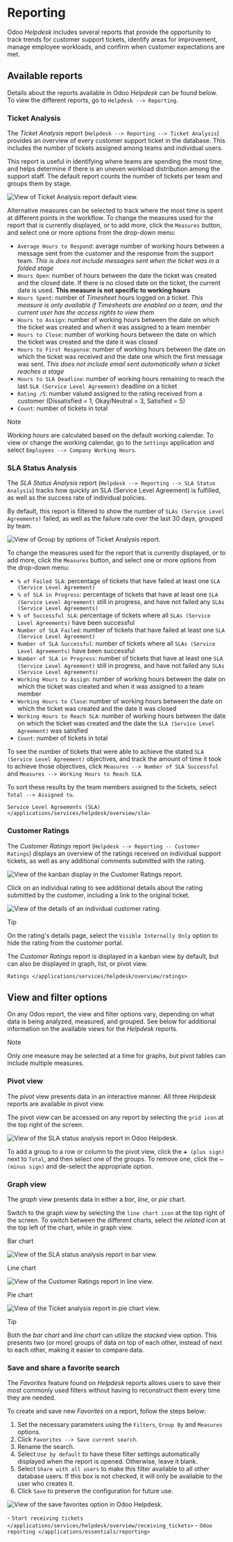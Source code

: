 # Reporting

Odoo *Helpdesk* includes several reports that provide the opportunity to
track trends for customer support tickets, identify areas for
improvement, manage employee workloads, and confirm when customer
expectations are met.

## Available reports

Details about the reports available in Odoo *Helpdesk* can be found
below. To view the different reports, go to `Helpdesk --> Reporting`.

### Ticket Analysis

The *Ticket Analysis* report
(`Helpdesk --> Reporting --> Ticket Analysis`) provides an overview of
every customer support ticket in the database. This includes the number
of tickets assigned among teams and individual users.

This report is useful in identifying where teams are spending the most
time, and helps determine if there is an uneven workload distribution
among the support staff. The default report counts the number of tickets
per team and groups them by stage.

<img src="reports/tickets-default.png" class="align-center"
alt="View of Ticket Analysis report default view." />

Alternative measures can be selected to track where the most time is
spent at different points in the workflow. To change the measures used
for the report that is currently displayed, or to add more, click the
`Measures` button, and select one or more options from the drop-down
menu:

- `Average Hours to Respond`: average number of working hours between a
  message sent from the customer and the response from the support team.
  *This is does not include messages sent when the ticket was in a
  folded stage*
- `Hours Open`: number of hours between the date the ticket was created
  and the closed date. If there is no closed date on the ticket, the
  current date is used. **This measure is not specific to working
  hours**
- `Hours Spent`: number of *Timesheet* hours logged on a ticket. *This
  measure is only available if Timesheets are enabled on a team, and the
  current user has the access rights to view them*
- `Hours to Assign`: number of working hours between the date on which
  the ticket was created and when it was assigned to a team member
- `Hours to Close`: number of working hours between the date on which
  the ticket was created and the date it was closed
- `Hours to First Response`: number of working hours between the date on
  which the ticket was received and the date one which the first message
  was sent. *This does not include email sent automatically when a
  ticket reaches a stage*
- `Hours to SLA Deadline`: number of working hours remaining to reach
  the last `SLA
  (Service Level Agreement)` deadline on a ticket
- `Rating /5`: number valued assigned to the rating received from a
  customer (Dissatisfied = 1, Okay/Neutral = 3, Satisfied = 5)
- `Count`: number of tickets in total

> [!NOTE]
> *Working hours* are calculated based on the default working calendar.
> To view or change the working calendar, go to the `Settings`
> application and select `Employees --> Company Working Hours`.

### SLA Status Analysis

The *SLA Status Analysis* report
(`Helpdesk --> Reporting --> SLA Status Analysis`) tracks how quickly an
SLA (Service Level Agreement) is fulfilled, as well as the success rate
of individual policies.

By default, this report is filtered to show the number of
`SLAs (Service Level Agreements)` failed, as well as the failure rate
over the last 30 days, grouped by team.

<img src="reports/sla-status.png" class="align-center"
alt="View of Group by options of Ticket Analysis report." />

To change the measures used for the report that is currently displayed,
or to add more, click the `Measures` button, and select one or more
options from the drop-down menu:

- `% of Failed SLA`: percentage of tickets that have failed at least one
  `SLA
  (Service Level Agreement)`
- `% of SLA in Progress`: percentage of tickets that have at least one
  `SLA (Service
  Level Agreement)` still in progress, and have not failed any
  `SLAs (Service Level
  Agreements)`
- `% of Successful SLA`: percentage of tickets where all
  `SLAs (Service Level
  Agreements)` have been successful
- `Number of SLA Failed`: number of tickets that have failed at least
  one `SLA
  (Service Level Agreement)`
- `Number of SLA Successful`: number of tickets where all
  `SLAs (Service Level
  Agreements)` have been successful
- `Number of SLA in Progress`: number of tickets that have at least one
  `SLA
  (Service Level Agreement)` still in progress, and have not failed any
  `SLAs (Service Level
  Agreements)`
- `Working Hours to Assign`: number of working hours between the date on
  which the ticket was created and when it was assigned to a team member
- `Working Hours to Close`: number of working hours between the date on
  which the ticket was created and the date it was closed
- `Working Hours to Reach SLA`: number of working hours between the date
  on which the ticket was created and the date the
  `SLA (Service Level Agreement)` was satisfied
- `Count`: number of tickets in total

<div class="example">

To see the number of tickets that were able to achieve the stated
`SLA (Service Level
Agreement)` objectives, and track the amount of time it took to achieve
those objectives, click `Measures --> Number of SLA Successful` and
`Measures --> Working
Hours to Reach SLA`.

To sort these results by the team members assigned to the tickets,
select `Total
--> Assigned to`.

</div>

<div class="seealso">

`Service Level Agreements (SLA) </applications/services/helpdesk/overview/sla>`

</div>

### Customer Ratings

The *Customer Ratings* report
(`Helpdesk --> Reporting -- Customer Ratings`) displays an overview of
the ratings received on individual support tickets, as well as any
additional comments submitted with the rating.

<img src="reports/customer-ratings.png" class="align-center"
alt="View of the kanban display in the Customer Ratings report." />

Click on an individual rating to see additional details about the rating
submitted by the customer, including a link to the original ticket.

<img src="reports/ratings-details.png" class="align-center"
alt="View of the details of an individual customer rating." />

> [!TIP]
> On the rating's details page, select the `Visible Internally Only`
> option to hide the rating from the customer portal.

The *Customer Ratings* report is displayed in a kanban view by default,
but can also be displayed in graph, list, or pivot view.

<div class="seealso">

`Ratings </applications/services/helpdesk/overview/ratings>`

</div>

## View and filter options

On any Odoo report, the view and filter options vary, depending on what
data is being analyzed, measured, and grouped. See below for additional
information on the available views for the *Helpdesk* reports.

> [!NOTE]
> Only one measure may be selected at a time for graphs, but pivot
> tables can include multiple measures.

### Pivot view

The *pivot* view presents data in an interactive manner. All three
*Helpdesk* reports are available in pivot view.

The pivot view can be accessed on any report by selecting the
`grid icon` at the top right of the screen.

<img src="reports/pivot-view.png" class="align-center"
alt="View of the SLA status analysis report in Odoo Helpdesk." />

To add a group to a row or column to the pivot view, click the
`➕ (plus sign)` next to `Total`, and then select one of the groups. To
remove one, click the `➖ (minus
sign)` and de-select the appropriate option.

### Graph view

The *graph* view presents data in either a *bar*, *line*, or *pie*
chart.

Switch to the graph view by selecting the `line chart icon` at the top
right of the screen. To switch between the different charts, select the
*related icon* at the top left of the chart, while in graph view.

<div class="tabs">

<div class="tab">

Bar chart

<img src="reports/bar-chart.png" class="align-center"
alt="View of the SLA status analysis report in bar view." />

</div>

<div class="tab">

Line chart

<img src="reports/line-chart.png" class="align-center"
alt="View of the Customer Ratings report in line view." />

</div>

<div class="tab">

Pie chart

<img src="reports/pie-chart.png" class="align-center"
alt="View of the Ticket analysis report in pie chart view." />

</div>

</div>

> [!TIP]
> Both the *bar chart* and *line chart* can utilize the *stacked* view
> option. This presents two (or more) groups of data on top of each
> other, instead of next to each other, making it easier to compare
> data.

### Save and share a favorite search

The *Favorites* feature found on *Helpdesk* reports allows users to save
their most commonly used filters without having to reconstruct them
every time they are needed.

To create and save new *Favorites* on a report, follow the steps below:

1.  Set the necessary parameters using the `Filters`, `Group By` and
    `Measures` options.
2.  Click `Favorites --> Save current search`.
3.  Rename the search.
4.  Select `Use by default` to have these filter settings automatically
    displayed when the report is opened. Otherwise, leave it blank.
5.  Select `Share with all users` to make this filter available to all
    other database users. If this box is not checked, it will only be
    available to the user who creates it.
6.  Click `Save` to preserve the configuration for future use.

<img src="reports/save-filters.png" class="align-center"
alt="View of the save favorites option in Odoo Helpdesk." />

<div class="seealso">

\-
`Start receiving tickets </applications/services/helpdesk/overview/receiving_tickets>` -
`Odoo reporting </applications/essentials/reporting>`

</div>

